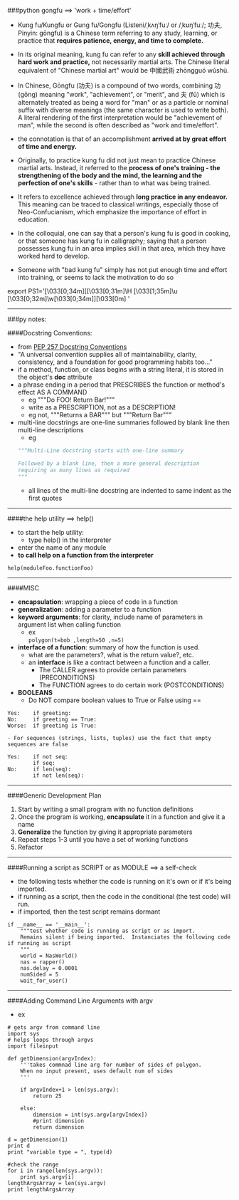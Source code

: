 ###python gongfu  ==>  'work + time/effort'

- Kung fu/Kungfu or Gung fu/Gongfu (Listeni/ˌkʌŋˈfuː/ or /ˌkʊŋˈfuː/; 功夫, Pinyin: gōngfu) is a Chinese term referring to any study, learning, or practice that **requires patience, energy, and time to complete.**  

- In its original meaning, kung fu can refer to any **skill achieved through hard work and practice,** not necessarily martial arts. The Chinese literal equivalent of "Chinese martial art" would be 中國武術 zhōngguó wǔshù.

- In Chinese, Gōngfu (功夫) is a compound of two words, combining 功 (gōng) meaning "work", "achievement", or "merit", and 夫 (fū) which is alternately treated as being a word for "man" or as a particle or nominal suffix with diverse meanings (the same character is used to write both). A literal rendering of the first interpretation would be "achievement of man", while the second is often described as "work and time/effort". 

- the connotation is that of an accomplishment **arrived at by great effort of time and energy.**

- Originally, to practice kung fu did not just mean to practice Chinese martial arts. Instead, it referred to the **process of one's training - the strengthening of the body and the mind, the learning and the perfection of one's skills** - rather than to what was being trained. 

- It refers to excellence achieved through **long practice in any endeavor.**  This meaning can be traced to classical writings, especially those of Neo-Confucianism, which emphasize the importance of effort in education.

- In the colloquial, one can say that a person's kung fu is good in cooking, or that someone has kung fu in calligraphy; saying that a person possesses kung fu in an area implies skill in that area, which they have worked hard to develop. 

- Someone with "bad kung fu" simply has not put enough time and effort into training, or seems to lack the motivation to do so

export PS1='\[\033[0;34m\][\[\033[0;31m\]\H \[\033[1;35m\]\u \[\033[0;32m\]\w\[\033[0;34m\]]\[\033[0m\] '


______________________

###py notes:

####Docstring Conventions:
- from [PEP 257 Docstring Conventions]
- "A universal convention supplies all of maintainability, clarity, consistency, and a foundation for good programming habits too..."
- if a method, function, or class begins with a string literal, it is stored in the object's __doc__ attribute
- a phrase ending in a period that PRESCRIBES the function or method's effect AS A COMMAND
	- eg """Do FOO!  Return Bar!"""
	- write as a PRESCRIPTION, not as a DESCRIPTION!
	- eg not, """Returns a BAR"""  but """Return Bar"""
- multi-line docstrings are one-line summaries followed by blank line then multi-line descriptions
	- eg 
	```python
	"""Multi-Line docstring starts with one-line summary

	Followed by a blank line, then a more general description
	requiring as many lines as required
	"""
	```
	- all lines of the multi-line docstring are indented to same indent as the first quotes

_________________

####the help utility ==> help()
- to start the help utility:
	- type help() in the interpreter
- enter the name of any module 
- **to call help on a function from the interpreter**
>
```
help(moduleFoo.functionFoo)
```

_________________

####MISC
- **encapsulation**:  wrapping a piece of code in a function
- **generalization**:  adding a parameter to a function
- **keyword arguments**:  for clarity, include name of parameters in argument list when calling function
	- ex   
	```polygon(t=bob ,length=50 ,n=5)```
- **interface of a function**:  summary of how the function is used.  
	- what are the parameters?, what is the return value?, etc.
	- an **interface** is like a contract between a function and a caller.
		- The CALLER agrees to provide certain parameters (PRECONDITIONS)
		- The FUNCTION agrees to do certain work  (POSTCONDITIONS)
- **BOOLEANS**
	- Do NOT compare boolean values to True or False using ==
```
Yes:    if greeting:
No:     if greeting == True:
Worse:  if greeting is True:
```

	- For sequences (strings, lists, tuples) use the fact that empty sequences are false
```
Yes:    if not seq:
        if seq:
No:     if len(seq):
        if not len(seq):
```
__________________

####Generic Development Plan
1. Start by writing a small program with no function definitions
2. Once the program is working, **encapsulate** it in a function and give it a name
3. **Generalize** the function by giving it appropriate parameters
4. Repeat steps 1-3 until you have a set of working functions
5. Refactor

___________________

####Running a script as SCRIPT or as MODULE ==> a self-check
- the following tests whether the code is running on it's own or if it's being imported.  
- if running as a script, then the code in the conditional (the test code) will run.
- if imported, then the test script remains dormant  

>
```
if __name__ == '__main__':
	"""test whether code is running as script or as import.
	Remains silent if being imported.  Instanciates the following code if running as script
	"""
	world = NasWorld()
	nas = rapper()
	nas.delay = 0.0001
	numSided = 5
	wait_for_user()
```

_______________________

####Adding Command Line Arguments with argv
- ex

```
# gets argv from command line  
import sys  
# helps loops through argvs  
import fileinput  
 
def getDimension(argvIndex):  
	'''takes commnad line arg for number of sides of polygon.  
	When no input present, uses default num of sides  
	'''  
  
	if argvIndex+1 > len(sys.argv):  
		return 25  
		
	else:  
		dimension = int(sys.argv[argvIndex])  
		#print dimension  
		return dimension  
  
d = getDimension(1)  
print d  
print "variable type = ", type(d)  

#check the range  
for i in range(len(sys.argv)):
	print sys.argv[i]
lengthArgsArray = len(sys.argv)
print lengthArgsArray

```





[PEP 257 Docstring Conventions]:http://legacy.python.org/dev/peps/pep-0257/
